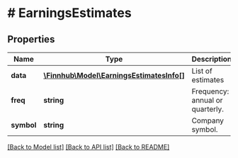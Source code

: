 # # EarningsEstimates

## Properties

Name | Type | Description | Notes
------------ | ------------- | ------------- | -------------
**data** | [**\Finnhub\Model\EarningsEstimatesInfo[]**](EarningsEstimatesInfo.md) | List of estimates | [optional]
**freq** | **string** | Frequency: annual or quarterly. | [optional]
**symbol** | **string** | Company symbol. | [optional]

[[Back to Model list]](../../README.md#models) [[Back to API list]](../../README.md#endpoints) [[Back to README]](../../README.md)
